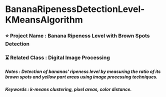 # BananaRipenessDetectionLevel-KMeansAlgorithm

### ⭐ Project Name : Banana Ripeness Level with Brown Spots Detection 
### ⌛ Related Class : Digital Image Processing
##### Notes : Detection of bananas' ripeness level by measuring the ratio of its brown spots and yellow part areas using image processing techniques.
##### Keywords : k-means clustering, pixel areas, color distance.

